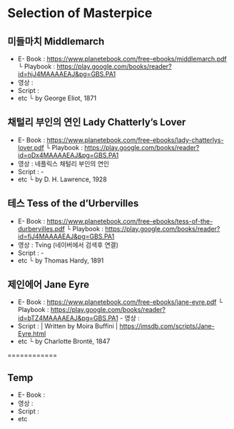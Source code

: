 # Selection of Masterpice

## 미들마치 Middlemarch
  - E- Book : https://www.planetebook.com/free-ebooks/middlemarch.pdf
       └ Playbook : https://play.google.com/books/reader?id=hjJ4MAAAAEAJ&pg=GBS.PA1
  - 영상 : 
  - Script :  
  - etc
    └ by George Eliot, 1871

## 채털리 부인의 연인 Lady Chatterly’s Lover
  - E- Book : https://www.planetebook.com/free-ebooks/lady-chatterlys-lover.pdf
       └ Playbook : https://play.google.com/books/reader?id=oDx4MAAAAEAJ&pg=GBS.PA1
  - 영상 : 네플릭스 채털리 부인의 연인
  - Script :  - 
  - etc 
    └ by D. H. Lawrence, 1928

## 테스  Tess of the d’Urbervilles
  - E- Book : https://www.planetebook.com/free-ebooks/tess-of-the-durbervilles.pdf
       └ Playbook : https://play.google.com/books/reader?id=fjJ4MAAAAEAJ&pg=GBS.PA1
  - 영상 : Tving (네이버에서 검색후 연결)
  - Script :  - 
  - etc
    └ by Thomas Hardy, 1891

 ## 제인에어 Jane Eyre
   - E- Book : https://www.planetebook.com/free-ebooks/jane-eyre.pdf
       └ Playbook : https://play.google.com/books/reader?id=bTZ4MAAAAEAJ&pg=GBS.PA1
    - 영상 : 
  - Script :  | Written by Moira Buffini | https://imsdb.com/scripts/Jane-Eyre.html
  - etc
    └ by Charlotte Brontë, 1847




============

## Temp  
  - E- Book : 
  - 영상 : 
  - Script :  
  - etc
